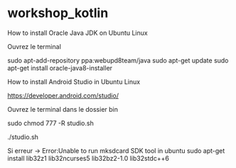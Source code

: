 # workshop_kotlin


How to install Oracle Java JDK on Ubuntu Linux

Ouvrez le terminal

sudo apt-add-repository ppa:webupd8team/java 
sudo apt-get update 
sudo apt-get install oracle-java8-installer



How to install Android Studio in Ubuntu Linux

https://developer.android.com/studio/

Ouvrez le terminal dans le dossier bin

sudo chmod 777 -R studio.sh

./studio.sh

Si erreur -> Error:Unable to run mksdcard SDK tool in ubuntu 
              sudo apt-get install lib32z1 lib32ncurses5 lib32bz2-1.0 lib32stdc++6 


